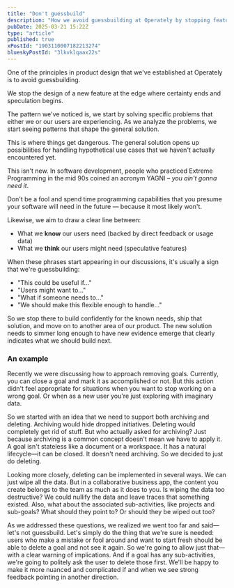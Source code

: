 ```yaml
---
title: "Don't guessbuild"
description: "How we avoid guessbuilding at Operately by stopping feature development where certainty ends and speculation begins."
pubDate: 2025-03-21 15:22Z
type: "article"
published: true
xPostId: "1903110007182213274"
blueskyPostId: "3lkvklqaax22s"
---
```


One of the principles in product design that we've established at Operately is to avoid guessbuilding.

We stop the design of a new feature at the edge where certainty ends and speculation begins.

The pattern we've noticed is, we start by solving specific problems that either we or our users are experiencing. As we analyze the problems, we start seeing patterns that shape the general solution.

This is where things get dangerous. The general solution opens up possibilities for handling hypothetical use cases that we haven't actually encountered yet.

This isn't new. In software development, people who practiced Extreme Programming in the mid 90s coined an acronym YAGNI – _you ain't gonna need it_.

Don't be a fool and spend time programming capabilities that you presume your software will need in the future — because it most likely won't.

Likewise, we aim to draw a clear line between:

- What we **know** our users need (backed by direct feedback or usage data)
- What we **think** our users might need (speculative features)

When these phrases start appearing in our discussions, it's usually a sign that we're guessbuilding:

- "This could be useful if..."
- "Users might want to..."
- "What if someone needs to..."
- "We should make this flexible enough to handle..."

So we stop there to build confidently for the known needs, ship that solution, and move on to another area of our product. The new solution needs to simmer long enough to have new evidence emerge that clearly indicates what we should build next.

### An example

Recently we were discussing how to approach removing goals. Currently, you can close a goal and mark it as accomplished or not. But this action didn't feel appropriate for situations when you want to stop working on a wrong goal. Or when as a new user you're just exploring with imaginary data.

So we started with an idea that we need to support both archiving and deleting. Archiving would hide dropped initiatives. Deleting would completely get rid of stuff. But who actually asked for archiving? Just because archiving is a common concept doesn't mean we have to apply it. A goal isn't stateless like a document or a workspace. It has a natural lifecycle—it can be closed. It doesn't need archiving. So we decided to just do deleting.

Looking more closely, deleting can be implemented in several ways. We can just wipe all the data. But in a collaborative business app, the content you create belongs to the team as much as it does to you. Is wiping the data too destructive? We could nullify the data and leave traces that something existed. Also, what about the associated sub-activities, like projects and sub-goals? What should they point to? Or should they be wiped out too?

As we addressed these questions, we realized we went too far and said—let's not guessbuild. Let's simply do the thing that we're sure is needed: users who make a mistake or fool around and want to start fresh should be able to delete a goal and not see it again. So we're going to allow just that—with a clear warning of implications. And if a goal has any sub-activities, we're going to politely ask the user to delete those first. We'll be happy to make it more nuanced and complicated if and when we see strong feedback pointing in another direction.
